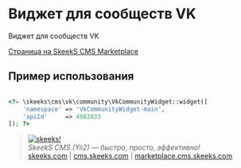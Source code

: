 Виджет для сообществ VK
===================================

Виджет для сообществ VK

[Страница на SkeekS CMS Marketplace](http://marketplace.cms.skeeks.com/solutions/integratsiya/sotsialnyie-seti/67-vidjet-soobschestva-vkontakte)


Пример использования
---

```php

<?= \skeeks\cms\vk\community\VkCommunityWidget::widget([
    'namespace' => 'VkCommunityWidget-main',
    'apiId'     => 4982033
]); ?>

```


> [![skeeks!](https://gravatar.com/userimage/74431132/13d04d83218593564422770b616e5622.jpg)](http://skeeks.com)  
<i>SkeekS CMS (Yii2) — быстро, просто, эффективно!</i>  
[skeeks.com](http://skeeks.com) | [cms.skeeks.com](http://cms.skeeks.com) | [marketplace.cms.skeeks.com](http://marketplace.cms.skeeks.com)
